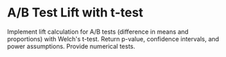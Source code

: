 # A/B Test Lift with t-test
Implement lift calculation for A/B tests (difference in means and proportions) with Welch's t-test.
Return p-value, confidence intervals, and power assumptions. Provide numerical tests.
